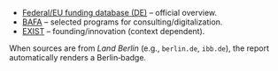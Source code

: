 <!-- PURPOSE: Fallback text when the live layer has no funding items. Neutral baseline sources. -->
<!-- OUTPUT: HTML list only. No dates. -->

<ul>
  <li><a href="https://www.foerderdatenbank.de/">Federal/EU funding database (DE)</a> – official overview.</li>
  <li><a href="https://www.bafa.de/">BAFA</a> – selected programs for consulting/digitalization.</li>
  <li><a href="https://www.exist.de/">EXIST</a> – founding/innovation (context dependent).</li>
</ul>
<p>When sources are from <em>Land Berlin</em> (e.g., <code>berlin.de</code>, <code>ibb.de</code>), the report automatically renders a Berlin‑badge.</p>
